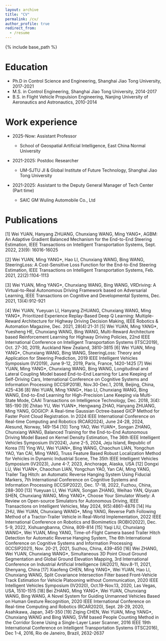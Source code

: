 ```yaml
---
layout: archive
title: "CV"
permalink: /cv/
author_profile: true
redirect_from:
  - /resume
---
```


{% include base_path %}

Education
======
* Ph.D in Control Science and Engineering, Shanghai Jiao Tong University, 2017-2021
* M.S. in Control Engineering, Shanghai Jiao Tong University, 2014-2017
* B.S. in Flight Vehicle Propulsion Engineering, Nanjing University of Aeronautics and Astronautics, 2010-2014

Work experience
======

* 2025-Now: Assistant Professor
  * School of Geospatial Artificial Intelligence, East China Normal University

* 2021-2025: Postdoc Researcher
  * UM-SJTU JI & Global Institute of Future Technology, Shanghai Jiao Tong University


* 2021-2025: Assistant to the Deputy General Manager of Tech Center (Part time)
  * SAIC GM Wuling Automobile Co., Ltd
  

<!-- * Summer 2015: Research Assistant
  * GitHub University
  * Duties included: Tagging issues
  * Supervisor: Professor Git -->
  
<!-- Skills
======
* Skill 1
* Skill 2
  * Sub-skill 2.1
  * Sub-skill 2.2
  * Sub-skill 2.3
* Skill 3 -->

Publications
======
[1] Wei YUAN, Hanyang ZHUANG, Chunxiang WANG, Ming YANG*, AGBM: An Adaptive Gradient Balanced Mechanism for the End-to-End Steering Estimation, IEEE Transactions on Intelligent Transportation Systems, Sept. 2022, 23(9): 16016-16025

[2] Wei YUAN, Ming YANG*, Hao LI, Chunxiang WANG, Bing WANG, SteeringLoss: A Cost-Sensitive Loss Function for the End-to-End Steering Estimation, IEEE Transactions on Intelligent Transportation Systems, Feb. 2021, 22(2):1104-1113

[3] Wei YUAN, Ming YANG*, Chunxiang WANG, Bing WANG, VRDriving: A Virtual-to-Real Autonomous Driving Framework based on Adversarial Learning, IEEE Transactions on Cognitive and Developmental Systems, Dec. 2021, 13(4):912-921

[4] Wei YUAN, Yueyuan LI, Hanyang ZHUANG, Chunxiang WANG, Ming YANG*, Prioritized Experience Replay-Based Deep Q Learning: Multiple-Reward Architecture for Highway Driving Decision Making, IEEE Robotics & Automation Magazine, Dec. 2021, 28(4):21-31
[5] Wei YUAN, Ming YANG*, Yuesheng HE, Chunxiang WANG, Bing WANG, Multi-Reward Architecture based Reinforcement Learning for Highway Driving Policies, 22nd IEEE International Conference on Intelligent Transportation Systems (ITSC2019), Oct. 27-30, 2019, Auckland New Zealand, 3810-3815
[6] Wei YUAN, Ming YANG*, Chunxiang WANG, Bing WANG, SteeringLoss: Theory and Application for Steering Prediction, 2019 IEEE Intelligent Vehicles Symposium (IV2019), June 9-12, 2019, Paris, France, 1420-1425
[7] Wei YUAN, Ming YANG*, Chunxiang WANG, Bing WANG, Longitudinal and Lateral Coupling Model based End-to-End Learning for Lane Keeping of Self-Driving Cars, International Conference on Cognitive Systems and Information Processing (ICCSIP2018), Nov.30-Dec.1, 2018, Beijing, China, 425-436
[8] Wei YUAN, Ming YANG*, Hao LI, Chunxiang WANG, Bing WANG, End-to-End Learning for High-Precision Lane Keeping via Multi-State Mode, CAAI Transactions on Intelligence Technology, Dec. 2018, 3(4): 185-190
[9] Zhitao YU, Wei YUAN*, Hengwang ZHAO, Hanyang ZHUANG, Ming YANG, GOGICP: A Real-time Gaussian Octree-based GICP Method for Faster Point Cloud Registration. In 2024 IEEE International Conference on Real-time Computing and Robotics (RCAR2024), June 24-28, 2024, Alesund, Norway, 149-154
[10] Tong YAO, Wei YUAN*, Songan ZHANG, Chunxiang WANG, Balanced Training for the End-to-End Autonomous Driving Model Based on Kernel Density Estimation, The 36th IEEE Intelligent Vehicles Symposium (IV2024),  June 2-5, 2024, Jeju Island, Republic of Korea
[11] Ying WU, Wei YUAN*, Bing WANG, Chaochun LIAN, Yongchun YAO, Yan CAI, Ming YANG, Truss Feature Based Robust Localization Method for Vehicles in Dynamic Industrial Scene, The 35th IEEE Intelligent Vehicles Symposium (IV2023), June 4-7, 2023, Anchorage, Alaska, USA
[12] Dongxi LU, Wei YUAN*, Chaochun LIAN, Yongchun YAO, Yan CAI, Ming YANG, Trailer Tag Hitch: an Automatic Reverse Hanging System Using Fiducial Markers, 7th International Conference on Cognitive Systems and Information Processing (ICCSIP2022), Dec. 17-18, 2022, Fuzhou, China, 288-300
[13] Yueyuan LI, Wei YUAN, Songan ZHANG, Weihao YAN, Qiyuan SHEN, Chunxiang WANG, Ming YANG*, Choose Your Simulator Wisely: A Review on Open-source Simulators for Autonomous Driving, IEEE Transactions on Intelligent Vehicles, May 2024, 9(5):4861-4876
[14] Hu ZHU, Wei YUAN, Chunxiang WANG*, Ming YANG, Reverse Path Following Method of a Tractor-Trailer Vehicle in Real-World Implementation, 2022 IEEE International Conference on Robotics and Biomimetics (ROBIO2022), Dec. 5-9, 2022, Xishuangbanna, China, 809-814
[15] Yaqi LIU, Chunxiang WANG*, Wei YUAN, Ming YANG, Time-of-Flight Camera based Trailer Hitch Detection for Automatic Reverse Hanging System, The 6th International Conference on Cognitive Systems and Information Processing (ICCSIP2021), Nov. 20-21, 2021, Suzhou, China, 439-450
[16] Wei ZHANG, Wei YUAN, Chunxiang WANG*, Simultaneous 3D Point Cloud Ground Segmentation and Global Ground Elevation Mapping, 3rd International Conference on Industrial Artificial Intelligence (IAI2021), Nov.8-11, 2021, Shenyang, China
[17] Xiaofeng CHEN, Ming YANG*, Wei YUAN, Hao LI, Chunxiang WANG, Split Covariance Intersection Filter based Front-Vehicle Track Estimation for Vehicle Platooning without Communication, 2020 IEEE Intelligent Vehicles Symposium (IV2020), Oct.19-Nov.13, 2020, Las Vegas, USA, 1510-1515
[18] Bei ZHANG, Ming YANG*, Wei YUAN, Chunxiang WANG, Bing WANG, A Novel System for Guiding Unmanned Vehicles Based on Human Gesture Recognition, 2020 IEEE International Conference on Real-time Computing and Robotics (RCAR2020), Sept. 28-29, 2020, Asahikawa, Japan, 345-350
[19] Ziqing CHEN, Wei YUAN, Ming YANG*, Chunxiang WANG and Bing WANG, SVM based People Counting Method in the Corridor Scene Using a Single-Layer Laser Scanner, 2016 IEEE 19th International Conference on Intelligent Transportation Systems (ITSC2016), Dec 1-4, 2016, Rio de Janeiro, Brazil, 2632-2637

<!-- Publications
======
  <ul>{% for post in site.publications reversed %}
    {% include archive-single-cv.html %}
  {% endfor %}</ul> -->
  
<!-- Talks
======
  <ul>{% for post in site.talks reversed %}
    {% include archive-single-talk-cv.html  %}
  {% endfor %}</ul> -->
  
<!-- Teaching
======
  <ul>{% for post in site.teaching reversed %}
    {% include archive-single-cv.html %}
  {% endfor %}</ul> -->
  
<!-- Service and leadership
======
* Currently signed in to 43 different slack teams -->
